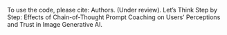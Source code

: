To use the code, please cite:
Authors. (Under review). Let’s Think Step by Step: Effects of Chain-of-Thought Prompt Coaching on Users’ Perceptions and Trust in Image Generative AI.
